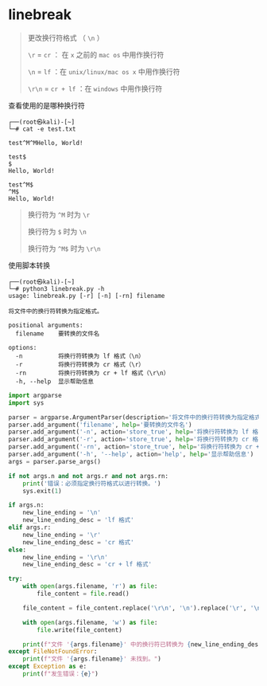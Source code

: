 # linebreak

> 更改换行符格式 （ `\n` ）
>
> `\r` = `cr` ： 在 `x` 之前的 `mac os` 中用作换行符
>
> `\n` = `lf` ：在 `unix/linux/mac os x` 中用作换行符
>
> `\r\n` = `cr + lf` ：在 `windows` 中用作换行符

查看使用的是哪种换行符

```shell
┌──(root㉿kali)-[~]
└─# cat -e test.txt
```

```
test^M^MHello, World!
```

```
test$
$
Hello, World!
```

```
test^M$
^M$
Hello, World!
```

> 换行符为 `^M` 时为 `\r` 
>
> 换行符为 `$` 时为 `\n` 
>
> 换行符为 `^M$` 时为 `\r\n` 

使用脚本转换

```shell
┌──(root㉿kali)-[~]
└─# python3 linebreak.py -h
usage: linebreak.py [-r] [-n] [-rn] filename

将文件中的换行符转换为指定格式。

positional arguments:
  filename    要转换的文件名

options:
  -n          将换行符转换为 lf 格式（\n）
  -r          将换行符转换为 cr 格式（\r）
  -rn         将换行符转换为 cr + lf 格式（\r\n）
  -h, --help  显示帮助信息
```

```python
import argparse
import sys

parser = argparse.ArgumentParser(description='将文件中的换行符转换为指定格式。', add_help=False, usage='%(prog)s [-r] [-n] [-rn] filename')
parser.add_argument('filename', help='要转换的文件名')
parser.add_argument('-n', action='store_true', help='将换行符转换为 lf 格式（\\n）')
parser.add_argument('-r', action='store_true', help='将换行符转换为 cr 格式（\\r）')
parser.add_argument('-rn', action='store_true', help='将换行符转换为 cr + lf 格式（\\r\\n）')
parser.add_argument('-h', '--help', action='help', help='显示帮助信息')
args = parser.parse_args()

if not args.n and not args.r and not args.rn:
    print('错误：必须指定换行符格式以进行转换。')
    sys.exit(1)

if args.n:
    new_line_ending = '\n'
    new_line_ending_desc = 'lf 格式'
elif args.r:
    new_line_ending = '\r'
    new_line_ending_desc = 'cr 格式'
else:
    new_line_ending = '\r\n'
    new_line_ending_desc = 'cr + lf 格式'

try:
    with open(args.filename, 'r') as file:
        file_content = file.read()

    file_content = file_content.replace('\r\n', '\n').replace('\r', '\n').replace('\n', new_line_ending)

    with open(args.filename, 'w') as file:
        file.write(file_content)

    print(f"文件 '{args.filename}' 中的换行符已转换为 {new_line_ending_desc}。")
except FileNotFoundError:
    print(f"文件 '{args.filename}' 未找到。")
except Exception as e:
    print(f"发生错误：{e}")

```

